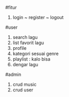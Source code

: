 #fitur 

1. login ~ register ~ logout

#user 
1. search lagu 
2. list favorit lagu 
3. profile
4. kategori sesuai genre
5. playlist : kalo bisa
6. dengar lagu


#admin
1. crud music
2. crud user 
